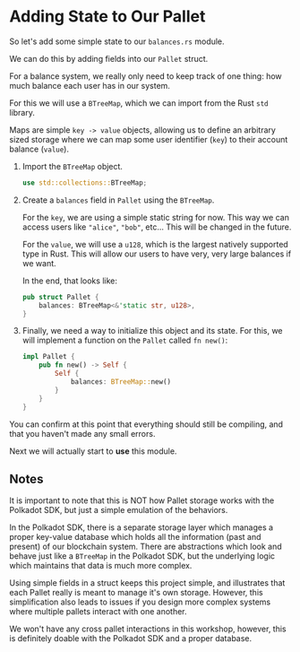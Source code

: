 # Adding State to Our Pallet

So let's add some simple state to our `balances.rs` module.

We can do this by adding fields into our `Pallet` struct.

For a balance system, we really only need to keep track of one thing: how much balance each user has in our system.

For this we will use a `BTreeMap`, which we can import from the Rust `std` library.

Maps are simple `key -> value` objects, allowing us to define an arbitrary sized storage where we can map some user identifier (`key`) to their account balance (`value`).

1. Import the `BTreeMap` object.
	```rust
	use std::collections::BTreeMap;
	```

2. Create a `balances` field in `Pallet` using the `BTreeMap`.

	For the `key`, we are using a simple static string for now. This way we can access users like `"alice"`, `"bob"`, etc... This will be changed in the future.

	For the `value`, we will use a `u128`, which is the largest natively supported type in Rust. This will allow our users to have very, very large balances if we want.

	In the end, that looks like:

	```rust
	pub struct Pallet {
		balances: BTreeMap<&'static str, u128>,
	}
	```

3. Finally, we need a way to initialize this object and its state. For this, we will implement a function on the `Pallet` called `fn new()`:

	```rust
	impl Pallet {
		pub fn new() -> Self {
			Self {
				balances: BTreeMap::new()
			}
		}
	}
	```

You can confirm at this point that everything should still be compiling, and that you haven't made any small errors.

Next we will actually start to **use** this module.

## Notes

It is important to note that this is NOT how Pallet storage works with the Polkadot SDK, but just a simple emulation of the behaviors.

In the Polkadot SDK, there is a separate storage layer which manages a proper key-value database which holds all the information (past and present) of our blockchain system. There are abstractions which look and behave just like a `BTreeMap` in the Polkadot SDK, but the underlying logic which maintains that data is much more complex.

Using simple fields in a struct keeps this project simple, and illustrates that each Pallet really is meant to manage it's own storage. However, this simplification also leads to issues if you design more complex systems where multiple pallets interact with one another.

We won't have any cross pallet interactions in this workshop, however, this is definitely doable with the Polkadot SDK and a proper database.
